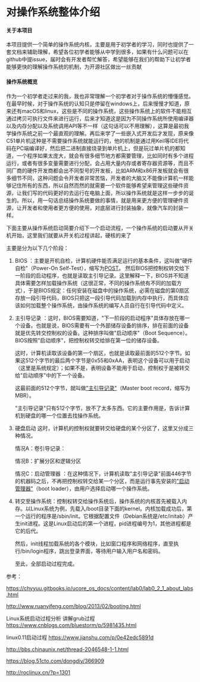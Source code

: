 # 对操作系统整体介绍

#### 关于本项目

本项目提供一个简单的操作系统内核，主要是用于初学者的学习，同时也提供了一套文档来辅助理解，希望各位初学者能够从中学到很多，如果有什么问题可以在github中提issue，届时会有开发者帮忙解答，希望能够在我们的帮助下让初学者能够更快的理解操作系统的机制，为开源社区做出一丝贡献

#### 操作系统概览

作为一个初学者走过来的我，我也非常理解一个初学者对于操作系统的懵懂感觉。在最早时候，对于操作系统的认知只是停留在windows上，后来慢慢才知道，原来还有macOS和linux，这些是不同的操作系统，这些操作系统上的软件不能相互通过拷贝可执行文件来进行运行，后来才知道这是因为不同操作系统所使用编译器以及内存分配以及系统调用API等不一样（这句话可以不用理解），这算是最初我学操作系统之前一个最直观的理解。再后来学了一些嵌入式开发后才发现，原来像C51单片机这种是不需要操作系统就能运行的，他的机制是通过用Keil等IDE将代码在PC端编译好，然后把二进制直接烧录到单片机上，但是玩过单片机的都知道，一个程序如果太庞大，就会有很多细节地方都需要管理，比如同时有多个进程运行，或者有很多变量需要进行分配，会占用大量内存或者寄存器资源等，而且不同厂商的硬件开发商都会出不同型号的开发板，比如ARM和x86开发板就会有很多细节不同，这种问题会令开发者非常苦恼，开发者的大脑又不能像计算机一样能够记住所有的东西，所以自然而然的就需要一个软件能够希望来管理这些硬件资源，让我们写的代码更好的去运行在电脑上面，所以操作系统就是这样一步步的诞生的。所以，用一句话总结操作系统要做的事情，就是用来更方便的管理硬件资源，让开发者和使用者更方便的使用，对底层进行封装抽象，就像汽车的封装一样。



下面主要从操作系统启动简要介绍下一个启动流程，一个操作系统的启动要从开关机开始，这里我们就要从开关机过程讲起，硬核的来了

主要是分为以下几个阶段：

1. BIOS ：主要是开机自检，计算机硬件能否满足运行的基本条件，这叫做"硬件自检"（Power-On Self-Test），缩写为[POST](http://en.wikipedia.org/wiki/Power-on_self-test)。 然后BIOS把控制权转交给下一阶段的启动程序，也就是读取主引导记录。这里解释一下，BIOS并不知道具体需要怎样加载操作系统（这很正常，不同的操作系统有不同的加载方式），于是BIOS规定：任何安装在磁盘中的操作系统，必需在磁盘的第0扇区存放一段引导代码，BIOS只把这一段引导代码加载到内存中执行，而具体应该如何加载整个操作系统，由操作系统的编写人员自行在引导代码中定义。

   

2. 主引导记录 ：这时，BIOS需要知道，"下一阶段的启动程序"具体存放在哪一个设备。也就是说，BIOS需要有一个外部储存设备的排序，排在前面的设备就是优先转交控制权的设备。这种排序叫做"启动顺序"（Boot Sequence）。 BIOS按照"启动顺序"，把控制权转交给排在第一位的储存设备。

   这时，计算机读取该设备的第一个扇区，也就是读取最前面的512个字节。如果这512个字节的最后两个字节是0x55和0xAA，表明这个设备可以用于启动（这里是系统规定）；如果不是，表明设备不能用于启动，控制权于是被转交给"启动顺序"中的下一个设备。

   这最前面的512个字节，就叫做["主引导记录"](http://en.wikipedia.org/wiki/Master_boot_record)（Master boot record，缩写为MBR）。

   "主引导记录"只有512个字节，放不了太多东西。它的主要作用是，告诉计算机到硬盘的哪一个位置去找操作系统。

3. 硬盘启动  这时，计算机的控制权就要转交给硬盘的某个分区了，这里又分成三种情况。

   情况A：卷引导记录：

   情况B：扩展分区和逻辑分区

   情况C：启动管理器 ：在这种情况下，计算机读取"主引导记录"前面446字节的机器码之后，不再把控制权转交给某一个分区，而是运行事先安装的["启动管理器"](http://en.wikipedia.org/wiki/Boot_loader#Modern_boot_loaders)（boot loader），由用户选择启动哪一个操作系统。

4. 转交至操作系统：控制权转交给操作系统后，操作系统的内核首先被载入内存。以Linux系统为例，先载入/boot目录下面的kernel。内核加载成功后，第一个运行的程序是/sbin/init。它根据配置文件（Debian系统是/etc/initab）产生init进程。这是Linux启动后的第一个进程，pid进程编号为1，其他进程都是它的后代。

   然后，init线程加载系统的各个模块，比如窗口程序和网络程序，直至执行/bin/login程序，跳出登录界面，等待用户输入用户名和密码。

   至此，全部启动过程完成。





参考：

https://chyyuu.gitbooks.io/ucore_os_docs/content/lab0/lab0_2_1_about_labs.html

http://www.ruanyifeng.com/blog/2013/02/booting.html

Linux系统启动过程分析 讲解grub过程 https://www.cnblogs.com/bluestorm/p/5981435.html

linux0.11启动过程 https://www.jianshu.com/p/0e42edc5891d

http://bbs.chinaunix.net/thread-2046548-1-1.html

https://blog.51cto.com/dongdiy/366909

http://roclinux.cn/?p=1301

















